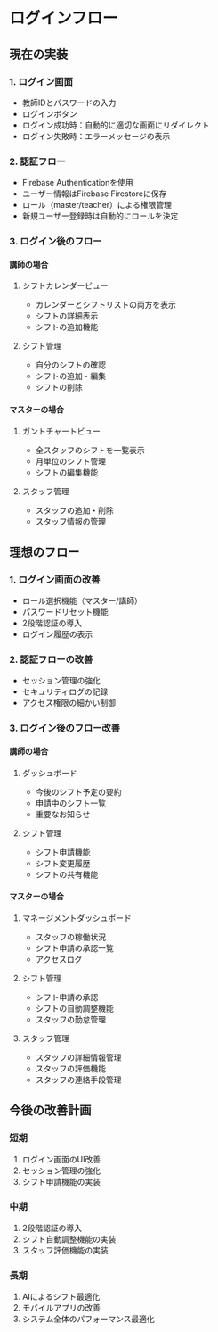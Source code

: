# ログインフロー

## 現在の実装

### 1. ログイン画面
- 教師IDとパスワードの入力
- ログインボタン
- ログイン成功時：自動的に適切な画面にリダイレクト
- ログイン失敗時：エラーメッセージの表示

### 2. 認証フロー
- Firebase Authenticationを使用
- ユーザー情報はFirebase Firestoreに保存
- ロール（master/teacher）による権限管理
- 新規ユーザー登録時は自動的にロールを決定

### 3. ログイン後のフロー

#### 講師の場合
1. シフトカレンダービュー
   - カレンダーとシフトリストの両方を表示
   - シフトの詳細表示
   - シフトの追加機能

2. シフト管理
   - 自分のシフトの確認
   - シフトの追加・編集
   - シフトの削除

#### マスターの場合
1. ガントチャートビュー
   - 全スタッフのシフトを一覧表示
   - 月単位のシフト管理
   - シフトの編集機能

2. スタッフ管理
   - スタッフの追加・削除
   - スタッフ情報の管理

## 理想のフロー

### 1. ログイン画面の改善
- ロール選択機能（マスター/講師）
- パスワードリセット機能
- 2段階認証の導入
- ログイン履歴の表示

### 2. 認証フローの改善
- セッション管理の強化
- セキュリティログの記録
- アクセス権限の細かい制御

### 3. ログイン後のフロー改善

#### 講師の場合
1. ダッシュボード
   - 今後のシフト予定の要約
   - 申請中のシフト一覧
   - 重要なお知らせ

2. シフト管理
   - シフト申請機能
   - シフト変更履歴
   - シフトの共有機能

#### マスターの場合
1. マネージメントダッシュボード
   - スタッフの稼働状況
   - シフト申請の承認一覧
   - アクセスログ

2. シフト管理
   - シフト申請の承認
   - シフトの自動調整機能
   - スタッフの勤怠管理

3. スタッフ管理
   - スタッフの詳細情報管理
   - スタッフの評価機能
   - スタッフの連絡手段管理

## 今後の改善計画

### 短期
1. ログイン画面のUI改善
2. セッション管理の強化
3. シフト申請機能の実装

### 中期
1. 2段階認証の導入
2. シフト自動調整機能の実装
3. スタッフ評価機能の実装

### 長期
1. AIによるシフト最適化
2. モバイルアプリの改善
3. システム全体のパフォーマンス最適化
